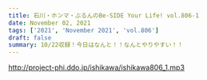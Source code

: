```yaml
---
title: 石川・ホンマ・ぶるんのBe-SIDE Your Life! vol.806-1
date: November 02, 2021
tags: ['2021', 'November 2021', 'vol.806']
draft: false
summary: 10/22収録！今日はなんと！！なんとやりやすい！！
---
```


http://project-phi.ddo.jp/ishikawa/ishikawa806_1.mp3
